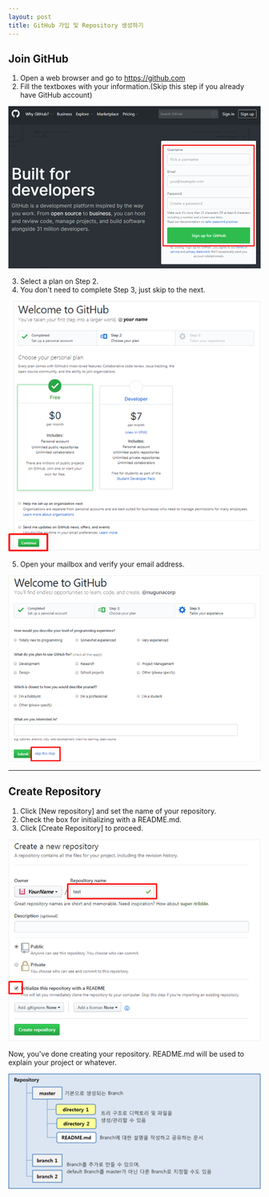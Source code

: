 ```yaml
---
layout: post
title: GitHub 가입 및 Repository 생성하기
---
```


## Join GitHub

1. Open a web browser and go to https://github.com
2. Fill the textboxes with your information.(Skip this step if you already have GitHub account)

![Join GitHub](../images/join_github_1.png)

3. Select a plan on Step 2.
4. You don't need to complete Step 3, just skip to the next.

![Join GitHub](../images/join_github_2.png)

5. Open your mailbox and verify your email address.

![Join GitHub](../images/join_github_3.png)

---

## Create Repository

1. Click [New repository] and set the name of your repository.
2. Check the box for initializing with a README.md.
3. Click [Create Repository] to proceed.
   
![Create Repository](../images/create_repo.png)

Now, you've done creating your repository.
README.md will be used to explain your project or whatever.

![Structure of Repository](../images/structure_of_repo.png)
